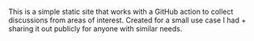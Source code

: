 This is a simple static site that works with a GitHub action to collect discussions from areas of interest. Created for a small use case I had + sharing it out publicly for anyone with similar needs.
